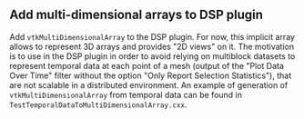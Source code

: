 ## Add multi-dimensional arrays to DSP plugin

Add `vtkMultiDimensionalArray` to the DSP plugin. For now, this implicit array allows to represent 3D arrays and provides "2D views" on it.
The motivation is to use in the DSP plugin in order to avoid relying on multiblock datasets to represent temporal data at each point of a mesh
(output of the "Plot Data Over Time" filter without the option "Only Report Selection Statistics"), that are not scalable in a distributed environment.
An example of generation of `vtkMultiDimensionalArray` from temporal data can be found in `TestTemporalDataToMultiDimensionalArray.cxx`.
